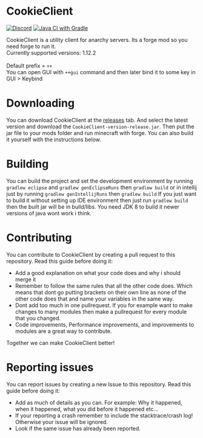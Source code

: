 # CookieClient
[![Discord](https://img.shields.io/discord/712755445550284871.svg?label=&logo=discord&logoColor=ffffff&color=7389D8&labelColor=6A7EC2)](https://discord.gg/xSukBcyd8m) [![Java CI with Gradle](https://github.com/IToncek/IToncekCLI/actions/workflows/gradle.yml/badge.svg?branch=main&event=release)](https://github.com/IToncek/IToncekCLI/actions/workflows/gradle.yml)

CookieClient is a utility client for anarchy servers. Its a forge mod so you need forge to run it.
<br>
Currently supported versions: 1.12.2
<br>
<br>
Default prefix = `++`
<br>
You can open GUI with `++gui` command and then later bind it to some key in GUI > Keybind
<br>

# Downloading
You can download CookieClient at the [releases](https://github.com/bebeli555/CookieClient/releases) tab. And select the latest version and download the `CookieClient-version-release.jar`. Then put the jar file to your mods folder and run minecraft with forge. You can also build it yourself with the instructions below.

# Building
You can build the project and set the development environment by running `gradlew eclipse` and `gradlew genEclipseRuns` then `gradlew build` or in intellij just by running `gradlew genIntellijRuns` then `gradlew build` If you just want to build it without setting up IDE environment then just run `gradlew build` then the built jar will be in build/libs. You need JDK 8 to build it newer versions of java wont work i think.
<br>

# Contributing
You can contribute to CookieClient by creating a pull request to this repository. Read this guide before doing it:
- Add a good explanation on what your code does and why i should merge it
- Remember to follow the same rules that all the other code does. Which means that dont go putting brackets on their own line as none of the other code does that and name your variables in the same way.
- Dont add too much in one pullrequest. If you for example want to make changes to many modules then make a pullrequest for every module that you changed.
- Code improvements, Performance improvements, and improvements to modules are a great way to contribute.
<a/>
Together we can make CookieClient better!

# Reporting issues
You can report issues by creating a new Issue to this repository. Read this guide before doing it:
- Add as much of details as you can. For example: Why it happened, when it happened, what you did before it happened etc...
- If your reporting a crash remember to include the stacktrace/crash log! Otherwise your issue will be ignored.
- Look if the same issue has already been reported.
